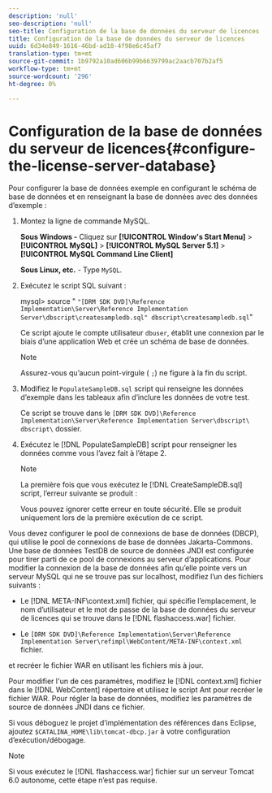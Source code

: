 ```yaml
---
description: 'null'
seo-description: 'null'
seo-title: Configuration de la base de données du serveur de licences
title: Configuration de la base de données du serveur de licences
uuid: 6d34e849-1616-46bd-ad18-4f98e6c45af7
translation-type: tm+mt
source-git-commit: 1b9792a10ad606b99b6639799ac2aacb707b2af5
workflow-type: tm+mt
source-wordcount: '296'
ht-degree: 0%

---
```



# Configuration de la base de données du serveur de licences{#configure-the-license-server-database}

Pour configurer la base de données exemple en configurant le schéma de base de données et en renseignant la base de données avec des données d’exemple :

1. Montez la ligne de commande MySQL.

   **Sous Windows -** Cliquez sur **[!UICONTROL Window's Start Menu]** > **[!UICONTROL MySQL]** > **[!UICONTROL MySQL Server 5.1]** > **[!UICONTROL MySQL Command Line Client]**

   **Sous Linux, etc.** - Type `MySQL`.

1. Exécutez le script SQL suivant :

   mysql> source &quot; `"[DRM SDK DVD]\Reference Implementation\Server\Reference Implementation Server\dbscript\createsampledb.sql" dbscript\createsampledb.sql`&quot;

   Ce script ajoute le compte utilisateur `dbuser`, établit une connexion par le biais d’une application Web et crée un schéma de base de données.

   >[!NOTE]
   >
   >Assurez-vous qu’aucun point-virgule ( `;`) ne figure à la fin du script.

1. Modifiez le `PopulateSampleDB.sql` script qui renseigne les données d’exemple dans les tableaux afin d’inclure les données de votre test.

   Ce script se trouve dans le `[DRM SDK DVD]\Reference Implementation\Server\Reference Implementation Server\dbscript\ dbscript\` dossier.
1. Exécutez le [!DNL PopulateSampleDB] script pour renseigner les données comme vous l’avez fait à l’étape 2.

   >[!NOTE]
   >
   >La première fois que vous exécutez le [!DNL CreateSampleDB.sql] script, l’erreur suivante se produit :

   Vous pouvez ignorer cette erreur en toute sécurité. Elle se produit uniquement lors de la première exécution de ce script.

Vous devez configurer le pool de connexions de base de données (DBCP), qui utilise le pool de connexions de base de données Jakarta-Commons. Une base de données TestDB de source de données JNDI est configurée pour tirer parti de ce pool de connexions au serveur d’applications. Pour modifier la connexion de la base de données afin qu’elle pointe vers un serveur MySQL qui ne se trouve pas sur localhost, modifiez l’un des fichiers suivants :

* Le [!DNL META-INF\context.xml] fichier, qui spécifie l’emplacement, le nom d’utilisateur et le mot de passe de la base de données du serveur de licences qui se trouve dans le [!DNL flashaccess.war] fichier.

* Le `[DRM SDK DVD]\Reference Implementation\Server\Reference Implementation Server\refimpl\WebContent/META-INF\context.xml` fichier.

et recréer le fichier WAR en utilisant les fichiers mis à jour.

Pour modifier l&#39;un de ces paramètres, modifiez le [!DNL context.xml] fichier dans le [!DNL WebContent] répertoire et utilisez le script Ant pour recréer le fichier WAR. Pour régler la base de données, modifiez les paramètres de source de données JNDI dans ce fichier.

Si vous déboguez le projet d’implémentation des références dans Eclipse, ajoutez `$CATALINA_HOME\lib\tomcat-dbcp.jar` à votre configuration d’exécution/débogage.

>[!NOTE]
>
>Si vous exécutez le [!DNL flashaccess.war] fichier sur un serveur Tomcat 6.0 autonome, cette étape n’est pas requise.

